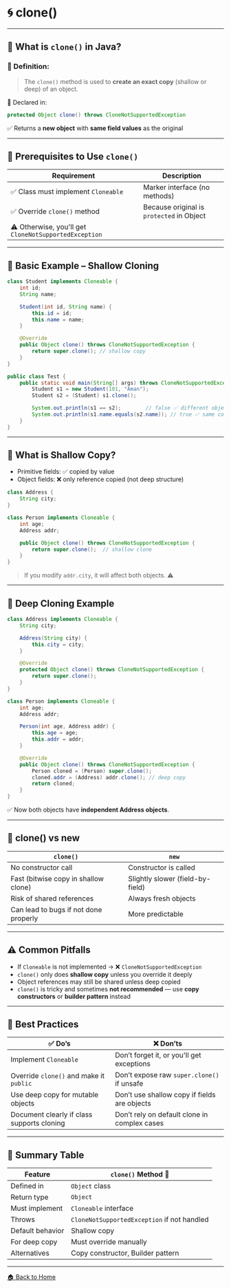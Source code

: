 # 🌀 clone() 

---

## 🧠 What is `clone()` in Java?

### 📌 Definition:

> The `clone()` method is used to **create an exact copy** (shallow or deep) of an object.

🧾 Declared in:

```java
protected Object clone() throws CloneNotSupportedException
```

✅ Returns a **new object** with **same field values** as the original

---

## 🚨 Prerequisites to Use `clone()`

| Requirement                                           | Description                               |
| ----------------------------------------------------- | ----------------------------------------- |
| ✅ Class must implement `Cloneable`                    | Marker interface (no methods)             |
| ✅ Override `clone()` method                           | Because original is `protected` in Object |
| ⚠️ Otherwise, you'll get `CloneNotSupportedException` |                                           |

---

## 🧪 Basic Example – Shallow Cloning

```java
class Student implements Cloneable {
    int id;
    String name;

    Student(int id, String name) {
        this.id = id;
        this.name = name;
    }

    @Override
    public Object clone() throws CloneNotSupportedException {
        return super.clone(); // shallow copy
    }
}
```

```java
public class Test {
    public static void main(String[] args) throws CloneNotSupportedException {
        Student s1 = new Student(101, "Aman");
        Student s2 = (Student) s1.clone();

        System.out.println(s1 == s2);        // false ✅ different objects
        System.out.println(s1.name.equals(s2.name)); // true ✅ same content
    }
}
```

---

## 🧪 What is Shallow Copy?

* Primitive fields: ✅ copied by value
* Object fields: ❌ only reference copied (not deep structure)

```java
class Address {
    String city;
}

class Person implements Cloneable {
    int age;
    Address addr;

    public Object clone() throws CloneNotSupportedException {
        return super.clone();  // shallow clone
    }
}
```

> If you modify `addr.city`, it will affect both objects. ⚠️

---

## 🧬 Deep Cloning Example

```java
class Address implements Cloneable {
    String city;

    Address(String city) {
        this.city = city;
    }

    @Override
    protected Object clone() throws CloneNotSupportedException {
        return super.clone();
    }
}

class Person implements Cloneable {
    int age;
    Address addr;

    Person(int age, Address addr) {
        this.age = age;
        this.addr = addr;
    }

    @Override
    public Object clone() throws CloneNotSupportedException {
        Person cloned = (Person) super.clone();
        cloned.addr = (Address) addr.clone(); // deep copy
        return cloned;
    }
}
```

✅ Now both objects have **independent Address objects**.

---

## 🧾 clone() vs new

| `clone()`                             | `new`                            |
| ------------------------------------- | -------------------------------- |
| No constructor call                   | Constructor is called            |
| Fast (bitwise copy in shallow clone)  | Slightly slower (field-by-field) |
| Risk of shared references             | Always fresh objects             |
| Can lead to bugs if not done properly | More predictable                 |

---

## ⚠️ Common Pitfalls

* If `Cloneable` is not implemented → ❌ `CloneNotSupportedException`
* `clone()` only does **shallow copy** unless you override it deeply
* Object references may still be shared unless deep copied
* `clone()` is tricky and sometimes **not recommended** — use **copy constructors** or **builder pattern** instead

---

## 🧼 Best Practices

| ✅ Do’s                                     | ❌ Don’ts                                     |
| ------------------------------------------ | -------------------------------------------- |
| Implement `Cloneable`                      | Don’t forget it, or you'll get exceptions    |
| Override `clone()` and make it `public`    | Don’t expose raw `super.clone()` if unsafe   |
| Use deep copy for mutable objects          | Don’t use shallow copy if fields are objects |
| Document clearly if class supports cloning | Don’t rely on default clone in complex cases |

---

## 🏁 Summary Table

| Feature          | `clone()` Method 🔁                         |
| ---------------- | ------------------------------------------- |
| Defined in       | `Object` class                              |
| Return type      | `Object`                                    |
| Must implement   | `Cloneable` interface                       |
| Throws           | `CloneNotSupportedException` if not handled |
| Default behavior | Shallow copy                                |
| For deep copy    | Must override manually                      |
| Alternatives     | Copy constructor, Builder pattern           |

---

[🏠 Back to Home](../..)